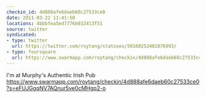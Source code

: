 ```yaml
---
checkin_id: 4d888afe6daeb60c27533ce0
date: 2011-03-22 11:41:50
locations: 4bbbfea5ed7776b032413f51
source: twitter
syndicated:
- type: twitter
  url: https://twitter.com/roytang/statuses/50160252401876993/
- type: foursquare
  url: https://www.swarmapp.com/roytang/checkin/4d888afe6daeb60c27533ce0?s=eFUJGgqNV7AQnur5ve0cMHgp2-o
---
```


I'm at Murphy's Authentic Irish Pub https://www.swarmapp.com/roytang/checkin/4d888afe6daeb60c27533ce0?s=eFUJGgqNV7AQnur5ve0cMHgp2-o
